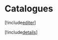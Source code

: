 # Catalogues

[!include[editer](catalogues.editer.autogen.md)]

[!include[details](catalogues.details.autogen.md)]










































































































































